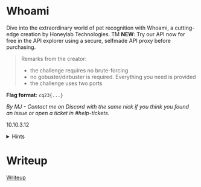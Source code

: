 # Whoami

Dive into the extraordinary world of pet recognition with Whoami, a cutting-edge creation by Honeylab Technologies. TM **NEW**: Try our API now for free in the API explorer using a secure, selfmade API proxy before purchasing.

> Remarks from the creator:
> * the challenge requires no brute-forcing
> * no gobuster/dirbuster is required. Everything you need is provided
> * the challenge uses two ports

**Flag format**: `cq23{...}`

*By MJ - Contact me on Discord with the same nick if you think you found an issue or open a ticket in #help-tickets.*

10.10.3.12

<details>
  <summary>Hints</summary> 

Would you look at that! I just found this on a note deep down in my locker: `^(?:([^:/?#.]+):)?(?:\/\/(?:([^/?#]*)@)?([^/#?]*?)(?::([0-9]+))?(?=[/#?]|$))?([^?#]+)?(?:\?([^#]*))?(?:#([\s\S]*))?$` can you make sense out of it? Maybe its of use for you.

It also mentioned some RFCs. Who doesn't love reading RFCs? I sleep to them! Here is my favorite: https://datatracker.ietf.org/doc/html/rfc3986 I heard Google doesn't and they fell for it too. But will you?

\+ I hope you found the other port for the frontend.

</details>


# Writeup

[Writeup](WRITEUP.md)
